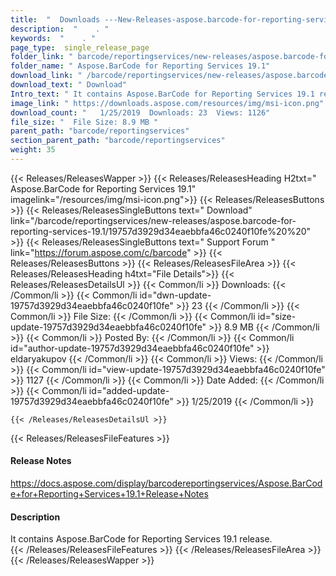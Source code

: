 ```yaml
---
title:  "  Downloads ---New-Releases-aspose.barcode-for-reporting-services-19.1 . " 
description:  "    . " 
keywords:  "    . " 
page_type:  single_release_page
folder_link: " barcode/reportingservices/new-releases/aspose.barcode-for-reporting-services-19.1/"
folder_name: " Aspose.BarCode for Reporting Services 19.1"
download_link: " /barcode/reportingservices/new-releases/aspose.barcode-for-reporting-services-19.1/19757d3929d34eaebbfa46c0240f10fe"
download_text: " Download"
Intro_text: " It contains Aspose.BarCode for Reporting Services 19.1 release."
image_link: " https://downloads.aspose.com/resources/img/msi-icon.png"
download_count: "   1/25/2019  Downloads: 23  Views: 1126"
file_size: "  File Size: 8.9 MB "
parent_path: "barcode/reportingservices"
section_parent_path: "barcode/reportingservices"
weight: 35 
---
```


{{< Releases/ReleasesWapper >}}
  {{< Releases/ReleasesHeading H2txt=" Aspose.BarCode for Reporting Services 19.1" imagelink="/resources/img/msi-icon.png">}}
  {{< Releases/ReleasesButtons >}}
    {{< Releases/ReleasesSingleButtons text=" Download" link="/barcode/reportingservices/new-releases/aspose.barcode-for-reporting-services-19.1/19757d3929d34eaebbfa46c0240f10fe%20%20" >}}
    {{< Releases/ReleasesSingleButtons text=" Support Forum " link="https://forum.aspose.com/c/barcode" >}}
  {{< Releases/ReleasesButtons >}}
  {{< Releases/ReleasesFileArea >}}
    {{< Releases/ReleasesHeading h4txt="File Details">}}
    {{< Releases/ReleasesDetailsUl >}}
            {{< Common/li  >}} Downloads: {{< /Common/li >}} 
      {{< Common/li id="dwn-update-19757d3929d34eaebbfa46c0240f10fe" >}} 23 {{< /Common/li >}} 
      {{< Common/li  >}} File Size: {{< /Common/li >}} 
      {{< Common/li id="size-update-19757d3929d34eaebbfa46c0240f10fe" >}} 8.9 MB {{< /Common/li >}} 
      {{< Common/li  >}} Posted By: {{< /Common/li >}} 
      {{< Common/li id="author-update-19757d3929d34eaebbfa46c0240f10fe" >}} eldaryakupov {{< /Common/li >}} 
      {{< Common/li  >}} Views: {{< /Common/li >}} 
      {{< Common/li id="view-update-19757d3929d34eaebbfa46c0240f10fe" >}} 1127 {{< /Common/li >}} 
      {{< Common/li  >}} Date Added: {{< /Common/li >}} 
      {{< Common/li id="added-update-19757d3929d34eaebbfa46c0240f10fe" >}} 1/25/2019 {{< /Common/li >}} 

    {{< /Releases/ReleasesDetailsUl >}}

  {{< Releases/ReleasesFileFeatures >}}
      <h4>Release Notes</h4><div><a href="https://docs.aspose.com/display/barcodereportingservices/Aspose.BarCode+for+Reporting+Services+19.1+Release+Notes">https://docs.aspose.com/display/barcodereportingservices/Aspose.BarCode+for+Reporting+Services+19.1+Release+Notes</a></div><h4>Description</h4><div class="HTMLDescription">It contains Aspose.BarCode for Reporting Services 19.1 release.</div>
  {{< /Releases/ReleasesFileFeatures >}}
 {{< /Releases/ReleasesFileArea >}}
{{< /Releases/ReleasesWapper >}}


